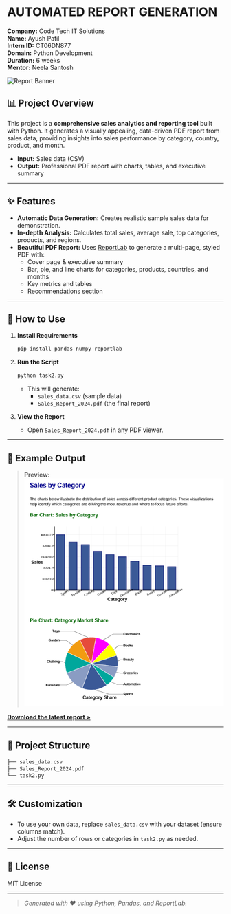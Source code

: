 # AUTOMATED REPORT GENERATION

**Company:** Code Tech IT Solutions  
**Name:** Ayush Patil  
**Intern ID:** CT06DN877  
**Domain:** Python Development  
**Duration:** 6 weeks  
**Mentor:** Neela Santosh  


![Report Banner](https://img.shields.io/badge/PDF-Report-blue?style=flat-square&logo=adobeacrobatreader)

## 📊 Project Overview

This project is a **comprehensive sales analytics and reporting tool** built with Python. It generates a visually appealing, data-driven PDF report from sales data, providing insights into sales performance by category, country, product, and month.

- **Input:** Sales data (CSV)
- **Output:** Professional PDF report with charts, tables, and executive summary

---

## ✨ Features

- **Automatic Data Generation:** Creates realistic sample sales data for demonstration.
- **In-depth Analysis:** Calculates total sales, average sale, top categories, products, and regions.
- **Beautiful PDF Report:** Uses [ReportLab](https://www.reportlab.com/) to generate a multi-page, styled PDF with:
  - Cover page & executive summary
  - Bar, pie, and line charts for categories, products, countries, and months
  - Key metrics and tables
  - Recommendations section

---

## 🚀 How to Use

1. **Install Requirements**

   ```sh
   pip install pandas numpy reportlab
   ```

2. **Run the Script**

   ```sh
   python task2.py
   ```

   - This will generate:
     - `sales_data.csv` (sample data)
     - `Sales_Report_2024.pdf` (the final report)

3. **View the Report**

   - Open `Sales_Report_2024.pdf` in any PDF viewer.

---

## 📎 Example Output

> **Preview:**  
> ![PDF Preview](t1.PNG)
> 

**[Download the latest report &raquo;](Sales_Report_2024.pdf)**

---

## 📁 Project Structure

```
├── sales_data.csv
├── Sales_Report_2024.pdf
└── task2.py
```

---

## 🛠️ Customization

- To use your own data, replace `sales_data.csv` with your dataset (ensure columns match).
- Adjust the number of rows or categories in `task2.py` as needed.

---

## 📄 License

MIT License

---

> _Generated with ❤️ using Python, Pandas, and ReportLab._

